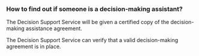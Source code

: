 ###  How to find out if someone is a decision-making assistant?

The Decision Support Service will be given a certified copy of the decision-
making assistance agreement.

The Decision Support Service can verify that a valid decision-making agreement
is in place.

